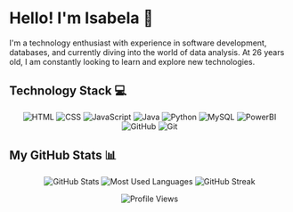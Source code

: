 # Hello! I'm Isabela 💜

I'm a technology enthusiast with experience in software development, databases, and currently diving into the world of data analysis. At 26 years old, I am constantly looking to learn and explore new technologies.

## Technology Stack 💻

<p align="center">
  <img src="https://img.shields.io/badge/HTML-000?style=for-the-badge&logo=html5&logoColor=orange" alt="HTML">
  <img src="https://img.shields.io/badge/CSS3-000?style=for-the-badge&logo=css3&logoColor=blue" alt="CSS">
  <img src="https://img.shields.io/badge/JavaScript-000?style=for-the-badge&logo=javascript&logoColor=yellow" alt="JavaScript">
  <img src="https://img.shields.io/badge/Java-000?style=for-the-badge&logo=java" alt="Java">
  <img src="https://img.shields.io/badge/Python-000000.svg?style=for-the-badge&logo=Python&logoColor=blue" alt="Python">
  <img alt="MySQL" src="https://img.shields.io/badge/MySQL-000000.svg?style=for-the-badge&logo=MySQL&logoColor=blue">
  <img src="https://img.shields.io/badge/Power%20BI-000000.svg?style=for-the-badge&logo=Power-BI&logoColor=yellow" alt="PowerBI">
  <img src="https://img.shields.io/badge/GitHub-000?style=for-the-badge&logo=github&logoColor=30A3DC" alt="GitHub">
  <img src="https://img.shields.io/badge/Git-000?style=for-the-badge&logo=git&logoColor=E94D5F" alt="Git">

## My GitHub Stats 📊

<p align="center">
  <img src="https://github-readme-stats.vercel.app/api?username=IsaMocellin&theme=transparent&bg_color=000&border_color=30A3DC&show_icons=true&icon_color=30A3DC&title_color=E94D5F&text_color=FFF" alt="GitHub Stats">
  <img src="https://github-readme-stats-git-masterrstaa-rickstaa.vercel.app/api/top-langs/?username=IsaMocellin&layout=compact&bg_color=000&border_color=30A3DC&title_color=E94D5F&text_color=FFF" alt="Most Used Languages">
  <img src="https://github-readme-streak-stats.herokuapp.com/?user=IsaMocellin&theme=transparent&bg_color=000&border_color=30A3DC&show_icons=true&icon_color=30A3DC&title_color=E94D5F&text_color=FFF" alt="GitHub Streak">
</p>

<p align="center">
  <img src="https://komarev.com/ghpvc/?username=IsaMocellin&color=6A0DAD" alt="Profile Views">
</p>
